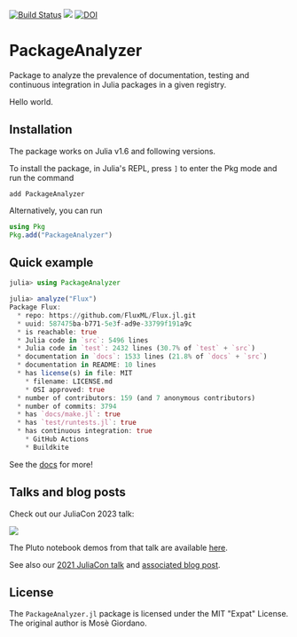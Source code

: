 [![Build Status](https://github.com/JuliaEcosystem/PackageAnalyzer.jl/workflows/CI/badge.svg)](https://github.com/JuliaEcosystem/PackageAnalyzer.jl/actions?query=workflow%3ACI)
[![](https://img.shields.io/badge/docs-dev-blue.svg)](https://juliaecosystem.github.io/PackageAnalyzer.jl/dev/)
[![DOI](https://zenodo.org/badge/332265222.svg)](https://zenodo.org/doi/10.5281/zenodo.10835825)

# PackageAnalyzer

Package to analyze the prevalence of documentation, testing and continuous
integration in Julia packages in a given registry.

Hello world.

## Installation

The package works on Julia v1.6 and following versions.

To install the package, in Julia's REPL, press `]` to enter the Pkg mode and run
the command

```
add PackageAnalyzer
```

Alternatively, you can run

```julia
using Pkg
Pkg.add("PackageAnalyzer")
```

## Quick example

```julia
julia> using PackageAnalyzer

julia> analyze("Flux")
Package Flux:
  * repo: https://github.com/FluxML/Flux.jl.git
  * uuid: 587475ba-b771-5e3f-ad9e-33799f191a9c
  * is reachable: true
  * Julia code in `src`: 5496 lines
  * Julia code in `test`: 2432 lines (30.7% of `test` + `src`)
  * documentation in `docs`: 1533 lines (21.8% of `docs` + `src`)
  * documentation in README: 10 lines
  * has license(s) in file: MIT
    * filename: LICENSE.md
    * OSI approved: true
  * number of contributors: 159 (and 7 anonymous contributors)
  * number of commits: 3794
  * has `docs/make.jl`: true
  * has `test/runtests.jl`: true
  * has continuous integration: true
    * GitHub Actions
    * Buildkite

```

See the [docs](https://JuliaEcosystem.github.io/PackageAnalyzer.jl/dev/) for more!

## Talks and blog posts

Check out our JuliaCon 2023 talk:

[![](https://img.youtube.com/vi/KfQTFVtZTYY/0.jpg)](https://youtu.be/KfQTFVtZTYY)

The Pluto notebook demos from that talk are available [here](https://github.com/ericphanson/PackageAnalyzerJuliaCon2023).

See also our [2021 JuliaCon talk](https://www.youtube.com/watch?v=9YWwiFbaRx8) and [associated blog post](https://julialang.org/blog/2021/08/general-survey/).

## License

The `PackageAnalyzer.jl` package is licensed under the MIT "Expat" License.  The
original author is Mosè Giordano.
